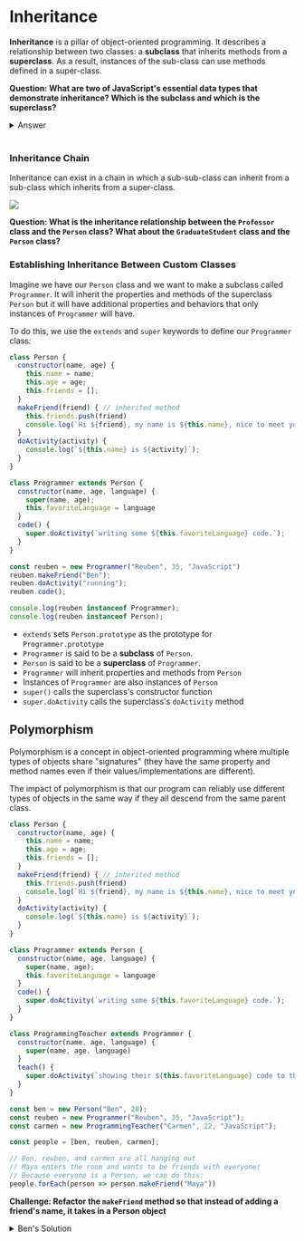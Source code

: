 # Inheritance

**Inheritance** is a pillar of object-oriented programming. It describes a relationship between two classes: a **subclass** that inherits methods from a **superclass**. As a result, instances of the sub-class can use methods defined in a super-class. 

**Question: What are two of JavaScript's essential data types that demonstrate inheritance? Which is the subclass and which is the superclass?**

<details><summary>Answer</summary>

The `Array` class is a sub-class of the `Object` class which is the super-class.

Every Array inherits methods from the `Array.prototype` which inherits methods from the `Object.prototype`. Therefore, all arrays can use `Object.prototype` methods like `toString()`.

</details>
<br>

### Inheritance Chain

Inheritance can exist in a chain in which a sub-sub-class can inherit from a sub-class which inherits from a super-class.

![](./practice/diagram1.png)

**Question: What is the inheritance relationship between the `Professor` class and the `Person` class? What about the `GraduateStudent` class and the `Person` class?**

### Establishing Inheritance Between Custom Classes

Imagine we have our `Person` class and we want to make a subclass called `Programmer`. It will inherit the properties and methods of the superclass `Person` but it will have additional properties and behaviors that only instances of `Programmer` will have.

To do this, we use the `extends` and `super` keywords to define our `Programmer` class:

```js
class Person {
  constructor(name, age) {
    this.name = name;
    this.age = age;
    this.friends = [];
  }
  makeFriend(friend) { // inherited method
    this.friends.push(friend)
    console.log(`Hi ${friend}, my name is ${this.name}, nice to meet you!`);
  }
  doActivity(activity) {
    console.log(`${this.name} is ${activity}`);
  }
}

class Programmer extends Person {
  constructor(name, age, language) {
    super(name, age);
    this.favoriteLanguage = language
  }
  code() {
    super.doActivity(`writing some ${this.favoriteLanguage} code.`);
  }
}

const reuben = new Programmer("Reuben", 35, "JavaScript")
reuben.makeFriend("Ben");
reuben.doActivity("running");
reuben.code();

console.log(reuben instanceof Programmer);
console.log(reuben instanceof Person);
```

* `extends` sets `Person.prototype` as the prototype for `Programmer.prototype`
* `Programmer` is said to be a **subclass** of `Person`. 
* `Person` is said to be a **superclass** of `Programmer`.
* `Programmer` will inherit properties and methods 
from `Person`
* Instances of `Programmer` are also instances of `Person`
* `super()` calls the superclass's constructor function
* `super.doActivity` calls the superclass's `doActivity` method

## Polymorphism

Polymorphism is a concept in object-oriented programming where multiple types of objects share "signatures" (they have the same property and method names even if their values/implementations are different).

The impact of polymorphism is that our program can reliably use different types of objects in the same way if they all descend from the same parent class.

```js
class Person {
  constructor(name, age) {
    this.name = name;
    this.age = age;
    this.friends = [];
  }
  makeFriend(friend) { // inherited method
    this.friends.push(friend)
    console.log(`Hi ${friend}, my name is ${this.name}, nice to meet you!`);
  }
  doActivity(activity) {
    console.log(`${this.name} is ${activity}`);
  }
}

class Programmer extends Person {
  constructor(name, age, language) {
    super(name, age);
    this.favoriteLanguage = language
  }
  code() {
    super.doActivity(`writing some ${this.favoriteLanguage} code.`);
  }
}

class ProgrammingTeacher extends Programmer {
  constructor(name, age, language) {
    super(name, age, language)
  }
  teach() {
    super.doActivity(`showing their ${this.favoriteLanguage} code to their class`);
  }
}

const ben = new Person("Ben", 28);
const reuben = new Programmer("Reuben", 35, "JavaScript");
const carmen = new ProgrammingTeacher("Carmen", 22, "JavaScript");

const people = [ben, reuben, carmen];

// Ben, reuben, and carmen are all hanging out
// Maya enters the room and wants to be friends with everyone!
// Because everyone is a Person, we can do this:
people.forEach(person => person.makeFriend("Maya"))
```

**Challenge: Refactor the `makeFriend` method so that instead of adding a friend's name, it takes in a Person object**

<details><summary>Ben's Solution</summary>

We only have to modify the `Person` class and all subclasses will inherit the new behavior. Instead of passing in a friend's name, pass in the entire Person object and have both friends add each other to the friend list.

</details>